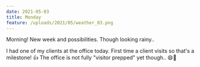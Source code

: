```yaml
---
date: 2021-05-03
title: Monday
feature: /uploads/2021/05/weather_03.png
---
```


Morning! New week and possibilities. Though looking rainy..

I had one of my clients at the office today. First time a client visits so that's a milestone! 👍 The office is not fully "visitor prepped" yet though.. 😄🙈